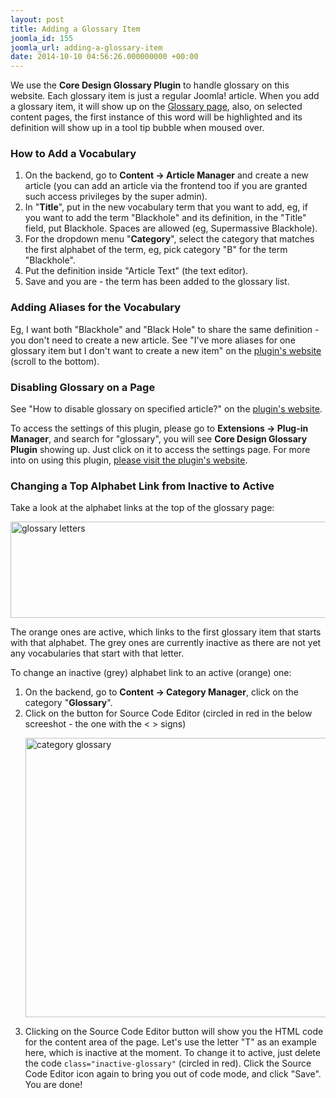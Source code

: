 ```yaml
---
layout: post
title: Adding a Glossary Item
joomla_id: 155
joomla_url: adding-a-glossary-item
date: 2014-10-10 04:56:26.000000000 +00:00
---
```

<p>We use the <strong>Core Design Glossary Plugin</strong> to handle glossary on this website. Each glossary item is just a regular Joomla! article. When you add a glossary item, it will show up on the <a href="index.php?option=com_content&amp;view=category&amp;layout=blog&amp;id=23&amp;Itemid=134">Glossary page</a>, also, on selected content pages, the first instance of this word will be highlighted and its definition will show up in a tool tip bubble when moused over.</p>
<h3>How to Add a Vocabulary</h3>
<ol>
<li>On the backend, go to <strong>Content -&gt; Article Manager</strong> and create a new article (you can add an article via the frontend too if you are granted such access privileges by the super admin).</li>
<li>In "<strong>Title</strong>", put in the new vocabulary term that you want to add, eg, if you want to add the term "Blackhole" and its definition, in the "Title" field, put Blackhole. Spaces are allowed (eg, Supermassive Blackhole).</li>
<li>For the dropdown menu "<strong>Category</strong>", select the category that matches the first alphabet of the term, eg, pick category "B" for the term "Blackhole".</li>
<li>Put the definition inside "Article Text" (the text editor).</li>
<li>Save and you are - the term has been added to the glossary list.</li>
</ol>
<h3>Adding Aliases for the Vocabulary</h3>
<p>Eg, I want both "Blackhole" and "Black Hole" to share the same definition - you don't need to create a new article. See "I've more aliases for one glossary item but I don't want to create a new item" on the <a href="http://www.greatjoomla.com/tutorials/core-design-glossary-plugin/how-to-setup.html" target="_blank">plugin's website</a> (scroll to the bottom).</p>
<h3>Disabling Glossary on a Page</h3>
<p>See "How to disable glossary on specified article?" on the <a href="http://www.greatjoomla.com/tutorials/core-design-glossary-plugin/how-to-setup.html" target="_blank">plugin's website</a>.</p>
<p>To access the settings of this plugin, please go to <strong>Extensions -&gt; Plug-in Manager</strong>, and search for "glossary", you will see <strong>Core Design Glossary Plugin</strong> showing up. Just click on it to access the settings page. For more into on using this plugin, <a href="http://www.greatjoomla.com/information/support/support-index.html" target="_blank">please visit the plugin's website</a>.</p>
<h3>Changing a Top Alphabet Link from Inactive to Active</h3>
<p>Take a look at the alphabet links at the top of the glossary page:</p>
<p><img class="tnm" alt="glossary letters" src="images/tutorials/glossary_letters.jpg" height="154" width="511" /></p>
<p>The orange ones are active, which links to the first glossary item that starts with that alphabet. The grey ones are currently inactive as there are not yet any vocabularies that start with that letter.</p>
<p>To change an inactive (grey) alphabet link to an active (orange) one:</p>
<ol>
<li>On the backend, go to <strong>Content -&gt; Category Manager</strong>, click on the category "<strong>Glossary</strong>".</li>
<li>Click on the button for Source Code Editor (circled in red in the below screeshot - the one with the &lt; &gt; signs)
<p><img class="tnm" alt="category glossary" src="images/tutorials/category_glossary.jpg" height="447" width="624" /></p>
</li>
<li>Clicking on the Source Code Editor button will show you the HTML code for the content area of the page. Let's use the letter "T" as an example here, which is inactive at the moment. To change it to active, just delete the code <code>class="inactive-glossary"</code> (circled in red). Click the Source Code Editor icon again to bring you out of code mode, and click "Save". You are done!</li>
</ol>
